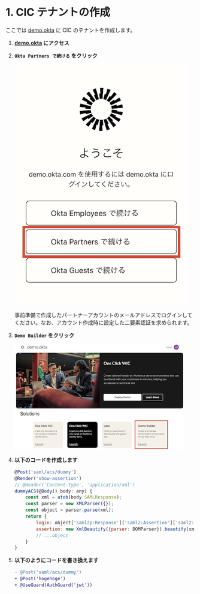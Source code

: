 # 1. CIC テナントの作成

ここでは [demo.okta](https://demo.okta.com) に CIC のテナントを作成します。

1. **[demo.okta](https://demo.okta.com) にアクセス**

1. **`Okta Partners で続ける` をクリック**

    ![1-1](../pics/cic-handson-1-1.jpg?raw=true)  

    事前準備で作成したパートナーアカウントのメールアドレスでログインしてください。なお、アカウント作成時に設定した二要素認証を求められます。

1. **`Demo Builder` をクリック**

    ![1-2](../pics/cic-handson-1-2.jpg?raw=true)

1. **以下のコードを作成します**

    ```javascript
    @Post('saml/acs/dummy')
    @Render('show-assertion')
    // @Header('Content-Type', 'application/xml')
    dummyACS(@Body() body: any) {
        const xml = atob(body.SAMLResponse);
        const parser = new XMLParser({});
        const object = parser.parse(xml);
        return {
            login: object['saml2p:Response']['saml2:Assertion']['saml2:Subject']['saml2:NameID'],
            assertion: new XmlBeautify({parser: DOMParser}).beautify(xml)
            // ...object
        }
    }
    ```

1. **以下のようにコードを書き換えます**

   ```diff
   - @Post('saml/acs/dummy')
   + @Post('hogehoge')
   + @UseGuard(AuthGuard('jwt'))
   ```

